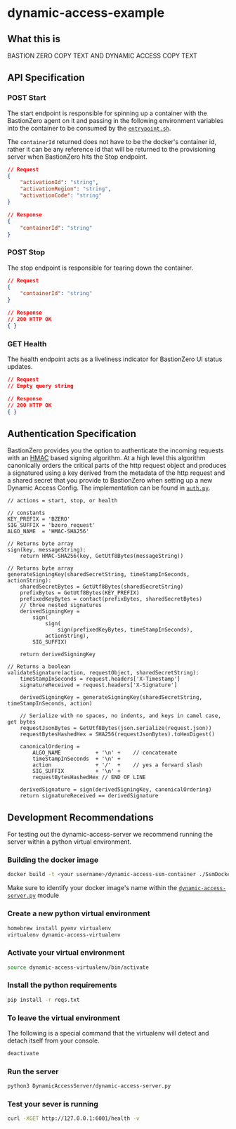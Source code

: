 # dynamic-access-example

## What this is

BASTION ZERO COPY TEXT AND DYNAMIC ACCESS COPY TEXT

## API Specification

### POST Start 

The start endpoint is responsible for spinning up a container with the BastionZero
agent on it and passing in the following environment variables into the container to
be consumed by the [`entrypoint.sh`](SsmDockerContainer/EntryScript/entrypoint.sh).

The `containerId` returned does not have to be the docker's container id, rather it
can be any reference id that will be returned to the provisioning server when 
BastionZero hits the Stop endpoint.

```json
// Request
{
    "activationId": "string",
    "activationRegion": "string",
    "activationCode": "string"
}

// Response
{
    "containerId": "string"
}
```

### POST Stop

The stop endpoint is responsible for tearing down the container.

```json
// Request
{
    "containerId": "string"
}

// Response
// 200 HTTP OK
{ }
```


### GET Health

The health endpoint acts as a liveliness indicator for BastionZero UI status updates.

```json
// Request 
// Empty query string

// Response
// 200 HTTP OK
{ }
```

## Authentication Specification

BastionZero provides you the option to authenticate the incoming requests with an
[HMAC](https://en.wikipedia.org/wiki/HMAC) based signing algorithm. At a high level
this algorithm canonically orders the critical parts of the http request object and
produces a signatured using a key derived from the metadata of the http request and 
a shared secret that you provide to BastionZero when setting up a new Dynamic Access
Config. The implementation can be found in [`auth.py`](./DynamicAccessServer/auth.py).

```
// actions = start, stop, or health

// constants
KEY_PREFIX = 'BZERO'
SIG_SUFFIX = 'bzero_request'
ALGO_NAME  = 'HMAC-SHA256'

// Returns byte array
sign(key, messageString):
    return HMAC-SHA256(key, GetUtf8Bytes(messageString))

// Returns byte array
generateSigningKey(sharedSecretString, timeStampInSeconds, actionString):
    sharedSecretBytes = GetUtf8Bytes(sharedSecretString)
    prefixBytes = GetUtf8Bytes(KEY_PREFIX)
    prefixedKeyBytes = contact(prefixBytes, sharedSecretBytes)
    // three nested signatures
    derivedSigningKey =  
        sign(
            sign(
                sign(prefixedKeyBytes, timeStampInSeconds),
            actionString),
        SIG_SUFFIX)

    return derivedSigningKey

// Returns a boolean
validateSignature(action, requestObject, sharedSecretString):
    timeStampInSeconds = request.headers['X-Timestamp']
    signatureReceived = request.headers['X-Signature']

    derivedSigningKey = generateSigningKey(sharedSecretString, timeStampInSeconds, action)
    
    // Serialize with no spaces, no indents, and keys in camel case, get bytes
    requestJsonBytes = GetUtf8Bytes(json.serialize(request.json))
    requestBytesHashedHex = SHA256(requestJsonBytes).toHexDigest()

    canonicalOrdering = 
        ALGO_NAME           + '\n' +    // concatenate   
        timeStampInSeconds  + '\n' + 
        action              + '/'  +    // yes a forward slash
        SIG_SUFFIX          + '\n' +
        requestBytesHashedHex // END OF LINE
    
    derivedSignature = sign(derivedSigningKey, canonicalOrdering)
    return signatureReceived == derivedSignature

```

## Development Recommendations

For testing out the dynamic-access-server we recommend running the server within a python virtual environment.

### Building the docker image

```bash
docker build -t <your username>/dynamic-access-ssm-container ./SsmDockerContainer/
```

Make sure to identify your docker image's name within the [`dynamic-access-server.py`](DynamicAccessServer/dynamic-access-server.py) module

### Create a new python virtual environment

```bash
homebrew install pyenv virtualenv
virtualenv dynamic-access-virtualenv
```

### Activate your virtual environment

```bash
source dynamic-access-virtualenv/bin/activate
```

### Install the python requirements

```bash
pip install -r reqs.txt
```

### To leave the virtual environment 
The following is a special command that the virtualenv will detect and detach itself
from your console.

```bash
deactivate
```

### Run the server
```bash
python3 DynamicAccessServer/dynamic-access-server.py
```

### Test your sever is running 

```bash
curl -XGET http://127.0.0.1:6001/health -v
```